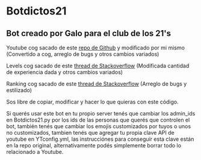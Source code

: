 # Botdictos21

## Bot creado por Galo para el club de los 21's

Youtube cog sacado de este [repo de Github](https://github.com/Amethyst93/Discord-YouTube-Notifier) y modificado por mi mismo (Convertido a cog, arreglo de bugs y otros cambios variados)

Levels cog sacado de este [thread de Stackoverflow](https://stackoverflow.com/questions/62042331/how-to-create-a-leveling-system-with-discord-py-with-python) (Modificada cantidad de experiencia dada y otros cambios variados)

Ranking cog sacado de este [thread de Stackoverflow](https://stackoverflow.com/questions/61996040/discord-py-rank-command) (Arreglo de bugs y estilizado)


Sos libre de copiar, modificar y hacer lo que quieras con este código.

Si querés usar este bot en tu propio server tenés que cambiar los admin_ids en Botdictos21.py por los ids de las personas que querés que controlen el bot, también tenés que cambiar los emojis customizados por tuyos o unos no customizados, tambien tenés que agregar tu propia clave API de youtube en YTconfig.yml, las instrucciónes para conseguír esta clave están en la repo original, alternativamente podés simplemente borrar todo lo relacionado a Youtube.
